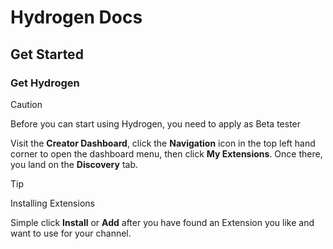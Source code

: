 # Hydrogen Docs

## Get Started

### Get Hydrogen

> [!CAUTION]
> Before you can start using Hydrogen, you need to apply as Beta tester

Visit the **Creator Dashboard**, click the **Navigation** icon in the top left hand corner to open the dashboard menu, then click **My Extensions**. Once there, you land on the **Discovery** tab.

> [!TIP]
> Installing Extensions

Simple click **Install** or **Add** after you have found an Extension you like and want to use for your channel.
